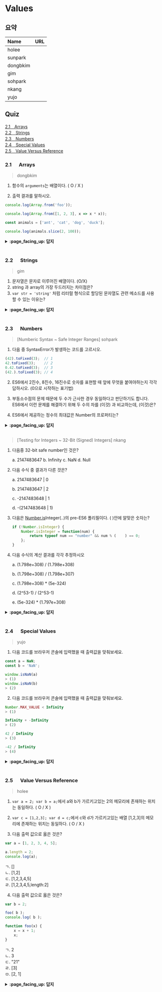 # Values

## 요약
| Name | URL |
|:---|:---|
| holee |  |
| sunpark |  |
| dongbkim |  |
| gim |  |
| sohpark |  |
| nkang |  |
| yujo |  |

## Quiz

[2.1　Arrays](#21---Arrays)<br>
[2.2　Strings](#22---Strings)<br>
[2.3　Numbers](#23---Numbers)<br>
[2.4　Special Values](#24---Special-Values)<br>
[2.5　Value Versus Reference](#25---Values-Versus-Reference)<br>

### 2.1 　  Arrays
> dongbkim

1. 함수의 `arguments`는 배열이다. ( O / X )    

2. 출력 결과를 말하시오.

```js  
console.log(Array.from('foo'));

console.log(Array.from([1, 2, 3], x => x * x));

const animals = ['ant', 'cat', 'dog', 'duck'];

console.log(animals.slice(2, 100));
```

<details>
<summary> <b> :page_facing_up: 답지 </b>  </summary>
<div markdown="1">

1. 함수의 `arguments`는 배열이다. ( O / **X** )         

(...)when functions expose the arguments (array-like) **object** (as of ES6, deprecated) to access the arguments as a list.     

```js
function a() {
    console.log(arguments);
}
a(1,2,3,4,5);
//[Arguments] { '0': 1, '1': 2, '2': 3, '3': 4, '4': 5 }
```

2.
```js
// expected output: Array ["f", "o", "o"]
// expected output: Array [1, 4, 9]
// expected output: Array ["dog", "duck"]
```

</div>
</details>
<br>



### 2.2 　  Strings

> gim

1. 문자열은 문자로 이루어진 배열이다. (O/X)
2. string 과 array의 가장 두드러지는 차이점은?
3. `var str = 'string'` 처럼 리터럴 형식으로 할당된 문자열도 관련 메소드를 사용할 수 있는 이유는?

<details>
<summary> <b> :page_facing_up: 답지 </b>  </summary>
<div markdown="1">

1. 문자열은 문자로 이루어진 배열이다. (O/__X__)
> 문자열과 문자로 이루어진 배열은 엄연히 다른 개념이다. `'foo' !== ['f', 'o', 'o'];`
2. string 과 array의 가장 두드러지는 차이점은?
> string은 immutable 하여 자체 값에 대한 변환이 불가능한 반면, array는 mutable하여 내부의 값을 변환할 수 있다.
3. `var str = 'string'` 처럼 리터럴 형식으로 할당된 문자열도 관련 메소드를 사용할 수 있는 이유는?
> 메소드에 접근하려 할 때, 엔진이 해당 리터럴을 Built-in Object 인 `String()` 객체로 강제변환 시키기 때문이다. (다른 타입도 마찬가지)

</div>
</details>
<br>

### 2.3 　  Numbers

> [Numberic Syntax ~ Safe Integer Ranges] sohpark

1. 다음 중 SyntaxError가 발생하는 코드를 고르시오.

```javascript
(42).toFixed(3);  // 1
42.toFixed(3);    // 2
0.42.toFixed(3);  // 3
(42.).toFixed(3); // 4
```

2. ES6에서 2진수, 8진수, 16진수로 숫자를 표현할 때 앞에 무엇을 붙여야하는지 각각 답하시오. (0으로 시작하는 표기법)

3. 부동소수점의 문제 때문에 두 수가 근사한 경우 동일하다고 판단하기도 합니다. ES6에서 이런 문제를 해결하기 위해 두 수의 차를 (이것) 과 비교하는데, (이것)은? 

4. ES6에서 제공하는 정수의 최대값은 Number의 프로퍼티는?

<details>
<summary> <b> :page_facing_up: 답지 </b>  </summary>
<div markdown="1">

1. 2번. 42뒤의 온점이 연산자가 아닌, 숫자로 인식 되기 때문에 오류가 발생합니다.
2. 0b, 0o, 0x
3. Number.EPSILON
4. MAX_SAFE_INTEGER

</div>
</details>
<br>

> [Testing for Integers ~ 32-Bit (Signed) Integers] nkang

1. 다음중 32-bit safe number인 것은?

    a. 2147483647 b. Infinity c. NaN d. Null

2. 다음 수식 중 결과가 다른 것은?

    a. 2147483647 | 0

    b. 2147483647 | 2

    c. -2147483648 | 1

    d. -(2147483648 | 1)

3. 다음은 [Number.is](http://number.is)Integer(..)의 pre-ES6 폴리필이다. ( )안에 알맞은 숫자는?

    ```jsx
    if (!Number.isInteger) {
    	Number.isInteger = function(num) {
    		return typeof num == "number" && num % (    ) == 0;
    	};
    }
    ```

4. 다음 수식의 계산 결과를 각각 추정하시오

    a. (1.798e+308) /  (1.798e+308)

    b. (1.798e+308) / (1.798e+307)

    c. (1.798e+308) * (5e-324)

    d. (2^53-1) / (2^53-1)

    e. (5e-324) * (1.797e+308)

<details>
<summary> <b> :page_facing_up: 답지 </b>  </summary>
<div markdown="1">
    
1. a, b와 c는 special number로서 32-bit safe하지 않다(a | 0 연산시 `ToInt32` 연산이 수행됨), d는 empty value

2. c, c의 결과는 -2147483647, 나머지는 모두 2147483647

3. 1, 소숫점 아랫자리 숫자가 있는지 확인하기 위해 `num % 1 == 0`을 검사한다.

4. 
    a. NaN
    
    b. Infinity
    
    c. Infinity
    
    d. 1
    
    e. 8.8783596557672e-16
   
   Number.MAX_VALUE는 Number.MAX_VALUE와의 빼기, 나누기 연산은 NaN, 다른 연산은 어떤 수와도 Infinity
   
   Number.MIN_VALUE는 정상적인 숫자처럼 계산됨


</div>
</details>
<br>

### 2.4 　  Special Values

> yujo

1. 다음 코드를 브라우저 콘솔에 입력했을 때 출력값을 맞춰보세요.

```js
const a = NaN;
const b = 'NaN';

window.isNaN(a)
> (1)
window.isNaN(b)
> (2)
```

2. 다음 코드를 브라우저 콘솔에 입력했을 때 출력값을 맞춰보세요.

```js
Number.MAX_VALUE < Infinity
> (1)

Infinity + -Infinity
> (2)

42 / Infinity
> (3)

-42 / Infinity
> (4)
```

<details>
<summary> <b> :page_facing_up: 답지 </b>  </summary>
<div markdown="1">

1. (1) true (2) true
  - `isNaN`은 인자로 받은 값이 `NaN`인지 아닌지만 판별한다. 즉 `NaN`에 대해서만 `ture`를 return한다.
2. (1) false (2) NaN (3) 0 (4) -0
  - (1) Infinity는 읽기 전용 프로퍼티로 어떠한 양수값보다 크다. (`Number.MAX_VALUE`는 대략 `1.7976931348623157e+308`)
  - (2) 무한한 값 + -(무한한 값)이면 숫자가 아니게 되버린다. 두둥 탁
  - (3)(4) `-0`이 존재하는 이유는 통신시에 부호를 통해 방향을 나타내야 하는 애플리케이션이 존재하기 때문이다.
  


</div>
</details>
<br>

### 2.5 　  Value Versus Reference

> holee

1. ```var a = 2; var b = a;```에서 a와 b가 가르키고있는 2의 메모리에 존재하는 위치는 동일하다. ( O / X )  

2. ```var c = [1,2,3]; var d = c;```에서 c와 d가 가르키고있는 배열 [1,2,3]의 메모리에 존재하는 위치는 동일하다. ( O / X )  

3. 다음 출력 값으로 옳은 것은?  

```js
var a = [1, 2, 3, 4, 5];

a.length = 2;
console.log(a);
```

ㄱ. []  
ㄴ. [1,2]  
ㄷ. [1,2,3,4,5]  
ㄹ. [1,2,3,4,5,length:2]  

4. 다음 출력 값으로 옳은 것은?  

```js
var b = 2;

foo( b );
console.log( b );

function foo(x) {
	x = x + 1;
	x;
}
```

ㄱ. 2  
ㄴ. 3  
ㄷ. "21"  
ㄹ. [3]  
ㅁ. [2, 1]  

<details>
<summary> <b> :page_facing_up: 답지 </b>  </summary>
<div markdown="1">

1. ```var a = 2; var b = a;```에서 a와 b가 가르키고있는 2의 메모리에 존재하는 위치는 동일하다. ( O / **X** )  

> primitive value 는 대입에서 항상 값 복사가 일어난다.  

2. ```var c = [1,2,3]; var d = c;```에서 c와 d가 가르키고있는 배열 [1,2,3]의 메모리에 존재하는 위치는 동일하다. ( **O** / X )  

> array 는 대입에서 항상 값 참조의 복사 일어난다.  

3. 다음 출력 값으로 옳은 것은?  

```js
var a = [1, 2, 3, 4, 5];

a.length = 2;
console.log(a);
```

ㄱ. []  
ㄴ. [1,2]  
ㄷ. [1,2,3,4,5]  
ㄹ. [1,2,3,4,5,length:2]  

답: ㄴ. [1,2]

4. 다음 출력 값으로 옳은 것은?  

```js
var b = 2;

foo( b );
console.log( b );

function foo(x) {
	x = x + 1;
	x;
}
```

ㄱ. 2  
ㄴ. 3  
ㄷ. "21"  
ㄹ. [3]  
ㅁ. [2, 1]  

정답: ㄱ. 2

</div>
</details>
<br>
